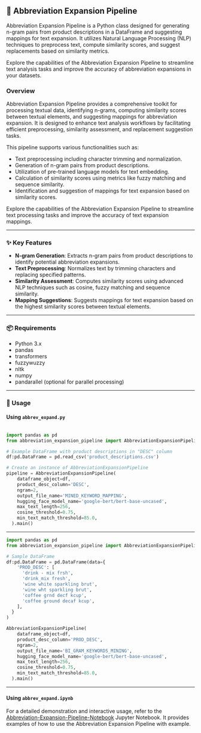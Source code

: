 ## 📝 Abbreviation Expansion Pipeline

Abbreviation Expansion Pipeline is a Python class designed for generating n-gram pairs from product descriptions in a DataFrame and suggesting mappings for text expansion. It utilizes Natural Language Processing (NLP) techniques to preprocess text, compute similarity scores, and suggest replacements based on similarity metrics.

Explore the capabilities of the Abbreviation Expansion Pipeline to streamline text analysis tasks and improve the accuracy of abbreviation expansions in your datasets.

### Overview

Abbreviation Expansion Pipeline provides a comprehensive toolkit for processing textual data, identifying n-grams, computing similarity scores between textual elements, and suggesting mappings for abbreviation expansion. It is designed to enhance text analysis workflows by facilitating efficient preprocessing, similarity assessment, and replacement suggestion tasks.

This pipeline supports various functionalities such as:

- Text preprocessing including character trimming and normalization.
- Generation of n-gram pairs from product descriptions.
- Utilization of pre-trained language models for text embedding.
- Calculation of similarity scores using metrics like fuzzy matching and sequence similarity.
- Identification and suggestion of mappings for text expansion based on similarity scores.

Explore the capabilities of the Abbreviation Expansion Pipeline to streamline text processing tasks and improve the accuracy of text expansion mappings.

---

### ✨ Key Features

- **N-gram Generation**: Extracts n-gram pairs from product descriptions to identify potential abbreviation expansions.
- **Text Preprocessing**: Normalizes text by trimming characters and replacing specified patterns.
- **Similarity Assessment**: Computes similarity scores using advanced NLP techniques such as cosine, fuzzy matching and sequence similarity.
- **Mapping Suggestions**: Suggests mappings for text expansion based on the highest similarity scores between textual elements.

---

### 📦 Requirements

- Python 3.x
- pandas
- transformers
- fuzzywuzzy
- nltk
- numpy
- pandarallel (optional for parallel processing)

---

### 🚀 Usage

#### Using `abbrev_expand.py`

```python

import pandas as pd
from abbreviation_expansion_pipeline import AbbreviationExpansionPipeline

# Example DataFrame with product descriptions in "DESC" column
df:pd.DataFrame = pd.read_csv('product_descriptions.csv')

# Create an instance of AbbreviationExpansionPipeline
pipeline = AbbreviationExpansionPipeline(
    dataframe_object=df,
    product_desc_column='DESC',
    ngram=2,
    output_file_name='MINED_KEYWORD_MAPPING',
    hugging_face_model_name='google-bert/bert-base-uncased',
    max_text_length=256,
    cosine_threshold=0.75,
    min_text_match_threshold=85.0,
  ).main()
```

---

```python
import pandas as pd
from abbreviation_expansion_pipeline import AbbreviationExpansionPipeline

# Sample DataFrame
df:pd.DataFrame = pd.DataFrame(data={
    'PROD_DESC': [
      'drink - mix frsh',
      'drink_mix fresh',
      'wine white sparkling brut',
      'wine wht sparkling brut',
      'coffee grnd decf kcup',
      'coffee ground decaf kcup',
    ],
  }
)

AbbreviationExpansionPipeline(
    dataframe_object=df,
    product_desc_column='PROD_DESC',
    ngram=2,
    output_file_name='BI_GRAM_KEYWORDS_MINING',
    hugging_face_model_name='google-bert/bert-base-uncased',
    max_text_length=256,
    cosine_threshold=0.75,
    min_text_match_threshold=85.0,
  ).main()
```

---

#### Using `abbrev_expand.ipynb`

For a detailed demonstration and interactive usage, refer to the [Abbreviation-Expansion-Pipeline-Notebook](abbrev_expand.ipynb) Jupyter Notebook. It provides examples of how to use the Abbreviation Expansion Pipeline with example.
